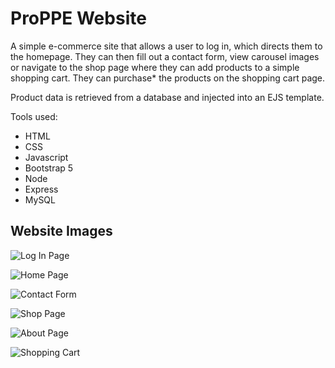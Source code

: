 # ProPPE Website 

A simple e-commerce site that allows a user to log in, which directs them to the homepage. They can then fill out a contact form, view carousel images or navigate to the shop page where they can add products to a simple shopping cart. They can purchase* the products on the shopping cart page.

Product data is retrieved from a database and injected into an EJS template. 

Tools used:
- HTML
- CSS
- Javascript
- Bootstrap 5
- Node
- Express
- MySQL

## Website Images

![Log In Page](https://i.imgur.com/IVP3qeP.png)

![Home Page](https://i.imgur.com/XbmDGfG.png)

![Contact Form](https://i.imgur.com/XYQuiKl.png)

![Shop Page](https://i.imgur.com/K1q9lGa.png)

![About Page](https://i.imgur.com/CRAtimL.png)

![Shopping Cart](https://i.imgur.com/WVeiAQQ.png)
